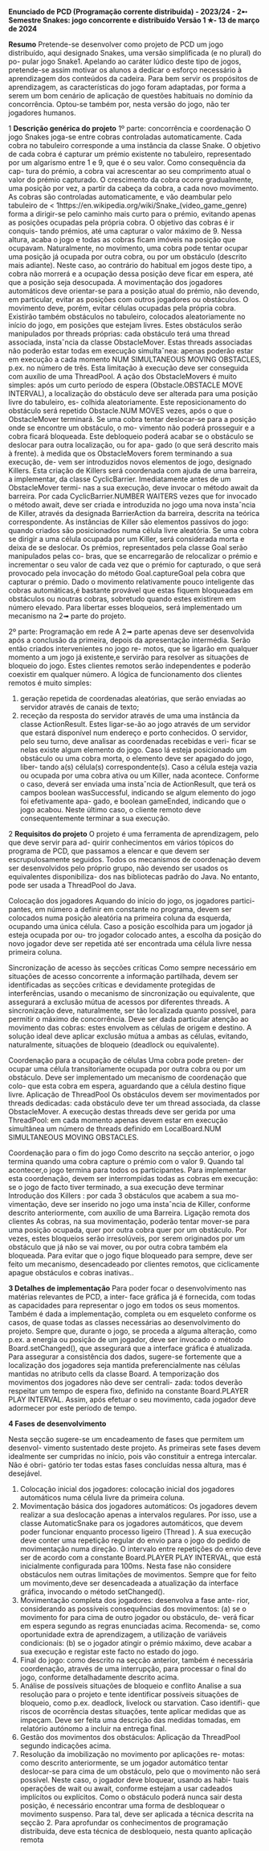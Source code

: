 **Enunciado de PCD (Programação corrente distribuida) - 2023/24 - 2➸ Semestre Snakes: jogo concorrente e distribuído
Versão 1 ✯- 13 de março de 2024**

**Resumo**
Pretende-se desenvolver como projeto de PCD um jogo distribuído, aqui designado Snakes, uma versão simplificada (e no plural) do po- pular jogo Snake1. Apelando ao caráter lúdico deste tipo de jogos, pretende-se assim motivar os alunos a dedicar o esforço necessário à aprendizagem dos conteúdos da cadeira.
Para bem servir os propósitos de aprendizagem, as características do jogo foram adaptadas, por forma a serem um bom cenário de aplicação de questões habituais no domínio da concorrência. Optou-se também por, nesta versão do jogo, não ter jogadores humanos.

1	**Descrição genérica do projeto**
1º parte: concorrência e coordenação
O jogo Snakes joga-se entre cobras controladas automaticamente. Cada cobra no tabuleiro corresponde a uma instância da classe Snake. O objetivo de cada cobra é capturar um prémio existente no tabuleiro, representado por um algarismo entre 1 e 9, que é o seu valor. Como consequência da cap- tura do prémio, a cobra vai acrescentar ao seu comprimento atual o valor do prémio capturado. O crescimento da cobra ocorre gradualmente, uma posição por vez, a partir da cabeça da cobra, a cada novo movimento. As cobras são controladas automaticamente, e vão deambular pelo tabuleiro de
<
1https://en.wikipedia.org/wiki/Snake_(video_game_genre) forma a dirigir-se pelo caminho mais curto para o prémio, evitando apenas as posições ocupadas pela própria cobra. O objetivo das cobras é ir conquis- tando prémios, até uma capturar o valor máximo de 9. Nessa altura, acaba o jogo e todas as cobras ficam imóveis na posição que ocupavam.
Naturalmente, no movimento, uma cobra pode tentar ocupar uma posição já ocupada por outra cobra, ou por um obstáculo (descrito mais adiante). Neste caso, ao contrário do habitual em jogos deste tipo, a cobra não morrerá e a ocupação dessa posição deve ficar em espera, até que a posição seja desocupada. A movimentação dos jogadores automáticos deve orientar-se para a posição atual do prémio, não devendo, em particular, evitar as posições com outros jogadores ou obstáculos. O movimento deve, porém, evitar células ocupadas pela própria cobra.
Existirão também obstáculos no tabuleiro, colocados aleatoriamente no início do jogo, em posições que estejam livres. Estes obstáculos serão manipulados por threads próprias: cada obstáculo terá uma thread associada, instaˆncia da classe ObstacleMover. Estas threads associadas não poderão estar todas em execução simultaˆnea: apenas poderão estar em execução a cada momento NUM SIMULTANEOUS MOVING OBSTACLES, p.ex. no número
de três.	Esta limitação à execução deve ser conseguida com auxílio de
uma ThreadPool. A ação dos ObstacleMovers é muito simples: após um curto período de espera (Obstacle.OBSTACLE MOVE INTERVAL), a localização do obstáculo deve ser alterada para uma posição livre do tabuleiro, es- colhida aleatoriamente. Este reposicionamento do obstáculo será repetido Obstacle.NUM MOVES vezes, após o que o ObstacleMover terminará. Se uma cobra tentar deslocar-se para a posição onde se encontre um obstáculo, o mo- vimento não poderá prosseguir e a cobra ficará bloqueada. Este debloqueio poderá acabar se o obstáculo se deslocar para outra localização, ou for apa- gado (o que será descrito mais à frente).
à medida que os ObstacleMovers forem terminando a sua execução, de-
vem ser introduzidos novos elementos de jogo, designado Killers. Esta criação de Killers será coordenada com ajuda de uma barreira, a implementar, da classe CyclicBarrier. Imediatamente antes de um ObstacleMover termi- nas a sua execução, deve invocar o método await da barreira. Por cada CyclicBarrier.NUMBER WAITERS vezes que for invocado o método await, deve ser criada e introduzida no jogo uma nova instaˆncia de Killer, através da designada BarrierAction da barreira, descrita na teórica correspondente. As instâncias de Killer são elementos passivos do jogo: quando criados são posicionados numa célula livre aleatória. Se uma cobra se dirigir a uma célula ocupada por um Killer, será considerada morta e deixa de se deslocar. Os prémios, representados pela classe Goal serão manipulados pelas co- bras, que se encarregarão de relocalizar o prémio e incrementar o seu valor
de cada vez que o prémio for capturado, o que será provocado pela invocação do método Goal.captureGoal pela cobra que capturar o prémio.
Dado o movimento relativamente pouco inteligente das cobras automáticas,é bastante provável que estas fiquem bloqueadas em obstáculos ou noutras cobras, sobretudo quando estes existirem em número elevado. Para libertar esses bloqueios, será implementado um mecanismo na 2➟ parte do projeto.

2º parte: Programação em rede
A 2➟ parte apenas deve ser desenvolvida após a conclusão da primeira, depois da apresentação intermédia. Serão então criados intervenientes no jogo re- motos, que se ligarão em qualquer momento a um jogo já existente,e servirão para resolver as situações de bloqueio do jogo. Estes clientes remotos serão independentes e poderão coexistir em qualquer número.
A lógica de funcionamento dos clientes remotos é muito simples:
1.	geração repetida de coordenadas aleatórias, que serão enviadas ao servidor através de canais de texto;
2.	receção da resposta do servidor através de uma uma instância da classe
ActionResult.
Estes ligar-se-ão ao jogo através de um servidor que estará disponível num endereço e porto conhecidos.
O servidor, pelo seu turno, deve analisar as coordenadas recebidas e veri- ficar se nelas existe algum elemento do jogo. Caso lá esteja posicionado um obstáculo ou uma cobra morta, o elemento deve ser apagado do jogo, liber- tando a(s) célula(s) correspondente(s). Caso a célula esteja vazia ou ocupada por uma cobra ativa ou um Killer, nada acontece. Conforme o caso, deverá ser enviada uma instaˆncia de ActionResult, que terá os campos boolean wasSuccessful, indicando se algum elemento do jogo foi efetivamente apa-
gado, e boolean gameEnded, indicando que o jogo acabou. Neste último
caso, o cliente remoto deve consequentemente terminar a sua execução.


2	**Requisitos do projeto**
O projeto é uma ferramenta de aprendizagem, pelo que deve servir para ad- quirir conhecimentos em vários tópicos do programa de PCD, que passamos a elencar e que devem ser escrupulosamente seguidos.
Todos os mecanismos de coordenação devem ser desenvolvidos pelo próprio grupo, não devendo ser usados os equivalentes disponibiliza- dos nas bibliotecas padrão do Java. No entanto, pode ser usada a ThreadPool
do Java.

Colocação dos jogadores Aquando do início do jogo, os jogadores partici- pantes, em número a definir em constante no programa, devem ser colocados numa posição aleatória na primeira coluna da esquerda, ocupando uma única célula. Caso a posição escolhida para um jogador já esteja ocupada por ou- tro jogador colocado antes, a escolha da posição do novo jogador deve ser repetida até ser encontrada uma célula livre nessa primeira coluna.

Sincronização de acesso às seçcões críticas Como sempre necessário em situações de acesso concorrente a informação partilhada, devem ser identificadas as seçcões críticas e devidamente protegidas de interferências, usando
o mecanismo de sincronização ou equivalente, que assegurará a exclusão
mútua de acessos por diferentes threads. A sincronização deve, naturalmente, ser tão localizada quanto possível, para permitir o máximo de concorrência. Deve ser dada particular atenção ao movimento das cobras: estes envolvem as células de origem e destino. A solução ideal deve aplicar exclusão mútua a ambas as células, evitando, naturalmente, situações de bloqueio (deadlock ou equivalente).

Coordenação para a ocupação de células Uma cobra pode preten- der ocupar uma célula transitoriamente ocupada por outra cobra ou por um obstáculo. Deve ser implementado um mecanismo de coordenação que colo- que esta cobra em espera, aguardando que a célula destino fique livre.
Aplicação de ThreadPool	Os obstáculos devem ser movimentados por threads dedicadas: cada obstáculo deve ter um thread associada, da classe ObstacleMover. A execução destas threads deve ser gerida por uma ThreadPool: em cada momento apenas devem estar em execução simultânea um número de threads definido em LocalBoard.NUM SIMULTANEOUS MOVING OBSTACLES.

Coordenação para o fim do jogo Como descrito na seçcão anterior, o jogo termina quando uma cobra capture o prémio com o valor 9. Quando tal acontecer,o jogo termina para todos os participantes. Para implementar esta coordenação, devem ser interrompidas todas as cobras em execução: se o jogo de facto tiver terminado, a sua execução deve terminar
Introdução dos Killers : por cada 3 obstáculos que acabem a sua mo- vimentação, deve ser inserido no jogo uma instaˆncia de Killer, conforme descrito anteriormente, com auxílio de uma Barreira.
Ligação remota dos clientes As cobras, na sua movimentação, poderão tentar mover-se para uma posição ocupada, quer por outra cobra quer por um obstáculo. Por vezes, estes bloqueios serão irresolúveis, por serem originados por um obstáculo que já não se vai mover, ou por outra cobra também ela bloqueada. Para evitar que o jogo fique bloqueado para sempre, deve ser feito um mecanismo, desencadeado por clientes remotos, que ciclicamente apague obstáculos e cobras inativas..


**3	Detalhes de implementação**
Para poder focar o desenvolvimento nas matérias relevantes de PCD, a inter- face gráfica já é fornecida, com todas as capacidades para representar o jogo em todos os seus momentos. Também é dada a implementação, completa ou em esqueleto conforme os casos, de quase todas as classes necessárias ao desenvolvimento do projeto.
Sempre que, durante o jogo, se proceda a alguma alteração, como p.ex. a energia ou posição de um jogador, deve ser invocado o método Board.setChanged(), que assegurará que a interface gráfica é atualizada.
Para assegurar a consistência dos dados, sugere-se fortemente que a localização dos jogadores seja mantida preferencialmente nas células mantidas no atributo cells da classe Board.
A temporização dos movimentos dos jogadores não deve ser centrali- zada: todos deverão respeitar um tempo de espera fixo, definido na constante Board.PLAYER PLAY INTERVAL. Assim, após efetuar o seu movimento, cada jogador deve adormecer por este período de tempo.

**4	Fases de desenvolvimento**

Nesta seçcão sugere-se um encadeamento de fases que permitem um desenvol- vimento sustentado deste projeto. As primeiras sete fases devem idealmente ser cumpridas no início, pois vão constituir a entrega intercalar. Não é obri- gatório ter todas estas fases concluídas nessa altura, mas é desejável.
1.	Colocação inicial dos jogadores: colocação inicial dos jogadores automáticos numa célula livre da primeira coluna.
2.	Movimentação básica dos jogadores automáticos: Os jogadores devem realizar a sua deslocação apenas a intervalos regulares. Por isso, use a classe AutomaticSnake para os jogadores automáticos, que devem poder funcionar enquanto processo ligeiro (Thread ). A sua execução deve conter uma repetição regular do envio para o jogo do pedido de movimentação numa direção. O intervalo entre repetições do envio deve ser de acordo com a constante Board.PLAYER PLAY INTERVAL, que
está inicialmente configurada para 100ms. Nesta fase não considere
obstáculos nem outras limitações de movimentos. Sempre que for feito um movimento,deve ser desencadeada a atualização da interface gráfica, invocando o método setChanged().
3.	Movimentação completa dos jogadores: desenvolva a fase ante- rior, considerando as possíveis consequências dos movimentos:
(a)	se o movimento for para cima de outro jogador ou obstáculo, de- verá ficar em espera segundo as regras enunciadas acima. Recomenda- se, como oportunidade extra de aprendizagem, a utilização de variáveis condicionais:
(b)	se o jogador atingir o prémio máximo, deve acabar a sua execução e registar este facto no estado do jogo.
4.	Final do jogo: como descrito na seçcão anterior, também é necessária coordenação, através de uma interrupção, para processar o final do jogo, conforme detalhadamente descrito acima.
5.	Análise de possíveis situações de bloqueio e conflito Analise a sua resolução para o projeto e tente identificar possíveis situações de bloqueio, como p.ex. deadlock, livelock ou starvation. Caso identifi- que riscos de ocorrência destas situações, tente aplicar medidas que as impeçam. Deve ser feita uma descrição das medidas tomadas, em relatório autónomo a incluir na entrega final.
6.	Gestão dos movimentos dos obstáculos: Aplicação da ThreadPool
segundo indicações acima.
7.	Resolução da imobilização no movimento por aplicações re- motas: como descrito anteriormente, se um jogador automático tentar deslocar-se para cima de um obstáculo, pelo que o movimento não
será possível. Neste caso, o jogador deve bloquear, usando as habi-
tuais operações de wait ou await, conforme estejam a usar cadeados
implícitos ou explícitos. Como o obstáculo poderá nunca sair desta
posição, é necessário encontrar uma forma de desbloquear o movimento suspenso. Para tal, deve ser aplicada a técnica descrita na seçcão 2. Para aprofundar os conhecimentos de programação distribuída, deve 
esta técnica de desbloqueio, nesta quanto aplicação remota

